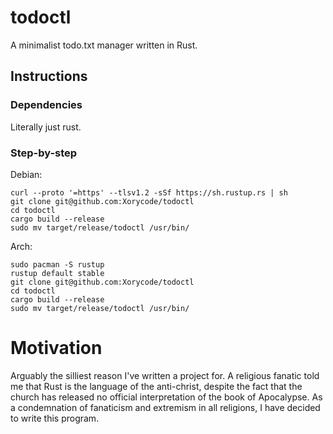 # todoctl
A minimalist todo.txt manager written in Rust.
## Instructions
### Dependencies
Literally just rust.

### Step-by-step
Debian:
```
curl --proto '=https' --tlsv1.2 -sSf https://sh.rustup.rs | sh
git clone git@github.com:Xorycode/todoctl
cd todoctl
cargo build --release
sudo mv target/release/todoctl /usr/bin/
```
Arch:
```
sudo pacman -S rustup
rustup default stable
git clone git@github.com:Xorycode/todoctl
cd todoctl
cargo build --release
sudo mv target/release/todoctl /usr/bin/
```

# Motivation
Arguably the silliest reason I've written a project for.
A religious fanatic told me that Rust is the language of the anti-christ, despite the fact that the church has released no official interpretation of the book of Apocalypse. As a condemnation of fanaticism and extremism in all religions, I have decided to write this program.
